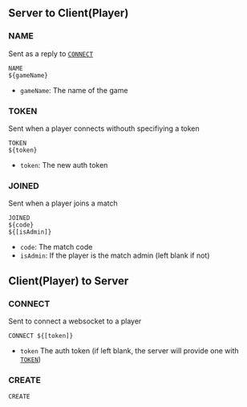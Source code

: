 ## Server to Client(Player)
### NAME
Sent as a reply to [`CONNECT`](#connect)
```
NAME
${gameName}
```
- `gameName`: The name of the game
### <a name="token"></a>TOKEN
Sent when a player connects withouth specifiying a token
```
TOKEN
${token}
``` 
- `token`: The new auth token 
### JOINED
Sent when a player joins a match
```
JOINED
${code}
${[isAdmin]}
``` 
- `code`: The match code
- `isAdmin`: If the player is the match admin (left blank if not)
## Client(Player) to Server
### <a name="connect"></a>CONNECT
Sent to connect a websocket to a player
```
CONNECT ${[token]}
```
- `token` The auth token (if left blank, the server will provide one with [`TOKEN`](#token))
### CREATE
```
CREATE